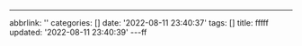 ---
abbrlink: ''
categories: []
date: '2022-08-11 23:40:37'
tags: []
title: fffff
updated: '2022-08-11 23:40:39'
---ff
